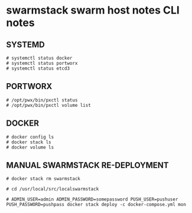# swarmstack swarm host notes CLI notes

## SYSTEMD

    # systemctl status docker
    # systemctl status portworx
    # systemctl status etcd3

## PORTWORX

    # /opt/pwx/bin/pxctl status
    # /opt/pwx/bin/pxctl volume list

## DOCKER

    # docker config ls
    # docker stack ls
    # docker volume ls

## MANUAL SWARMSTACK RE-DEPLOYMENT

    # docker stack rm swarmstack

    # cd /usr/local/src/localswarmstack

    # ADMIN_USER=admin ADMIN_PASSWORD=somepassword PUSH_USER=pushuser PUSH_PASSWORD=pushpass docker stack deploy -c docker-compose.yml mon
